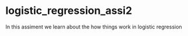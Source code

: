 # logistic_regression_assi2
In this assiment we learn about the how things work in logistic regression 
